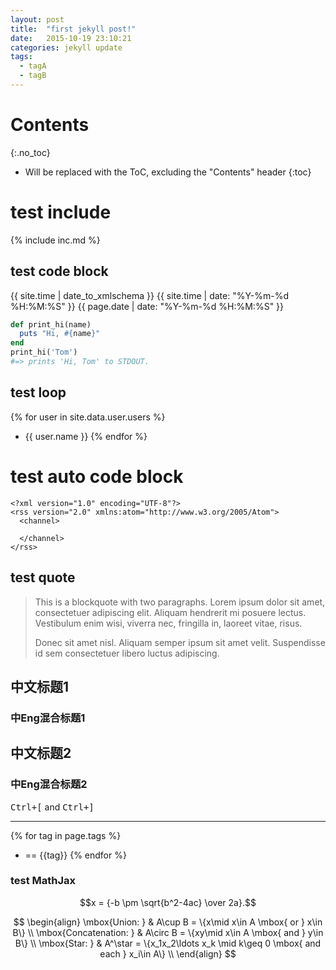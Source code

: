 ```yaml
---
layout: post
title:  "first jekyll post!"
date:   2015-10-19 23:10:21
categories: jekyll update
tags:
  - tagA
  - tagB
---
```



# Contents
{:.no_toc}

* Will be replaced with the ToC, excluding the "Contents" header
{:toc}


# test include
{% include inc.md %}

## test code block

{{ site.time | date_to_xmlschema }}   {{ site.time | date: "%Y-%m-%d %H:%M:%S" }} {{ page.date | date: "%Y-%m-%d %H:%M:%S" }}

```ruby
def print_hi(name)
  puts "Hi, #{name}"
end
print_hi('Tom')
#=> prints 'Hi, Tom' to STDOUT.
```

## test loop

{% for user in site.data.user.users %}
* {{ user.name }}
{% endfor %}


# test auto code block

```
<?xml version="1.0" encoding="UTF-8"?>
<rss version="2.0" xmlns:atom="http://www.w3.org/2005/Atom">
  <channel>

  </channel>
</rss>
```

## test quote

> This is a blockquote with two paragraphs. Lorem ipsum dolor sit amet,
> consectetuer adipiscing elit. Aliquam hendrerit mi posuere lectus.
> Vestibulum enim wisi, viverra nec, fringilla in, laoreet vitae, risus.
>
> Donec sit amet nisl. Aliquam semper ipsum sit amet velit. Suspendisse
> id sem consectetuer libero luctus adipiscing.

## 中文标题1

### 中Eng混合标题1

## 中文标题2

### 中Eng混合标题2

<kbd>Ctrl+[</kbd> and <kbd>Ctrl+]</kbd>

---

{% for tag in page.tags %}
* == {{tag}}
{% endfor %}

### <i class="glyphicon glyphicon-music"></i> test MathJax

$$x = {-b \pm \sqrt{b^2-4ac} \over 2a}.$$

$$
\begin{align}
\mbox{Union: } & A\cup B = \{x\mid x\in A \mbox{ or } x\in B\} \\
\mbox{Concatenation: } & A\circ B  = \{xy\mid x\in A \mbox{ and } y\in B\} \\
\mbox{Star: } & A^\star  = \{x_1x_2\ldots x_k \mid  k\geq 0 \mbox{ and each } x_i\in A\} \\
\end{align}
$$
